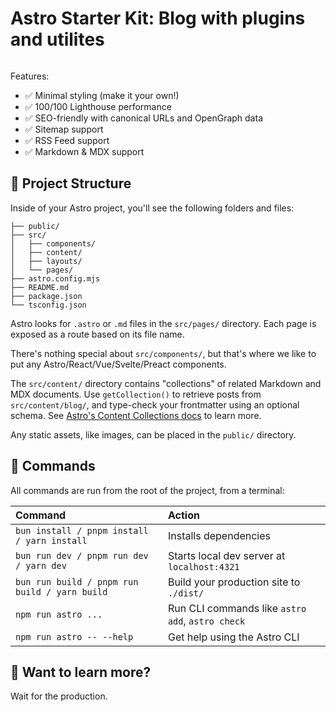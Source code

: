 # Astro Starter Kit: Blog with plugins and utilites 

```

```
Features:

- ✅ Minimal styling (make it your own!)
- ✅ 100/100 Lighthouse performance
- ✅ SEO-friendly with canonical URLs and OpenGraph data
- ✅ Sitemap support
- ✅ RSS Feed support
- ✅ Markdown & MDX support

## 🚀 Project Structure

Inside of your Astro project, you'll see the following folders and files:

```
├── public/
├── src/
│   ├── components/
│   ├── content/
│   ├── layouts/
│   └── pages/
├── astro.config.mjs
├── README.md
├── package.json
└── tsconfig.json
```

Astro looks for `.astro` or `.md` files in the `src/pages/` directory. Each page is exposed as a route based on its file name.

There's nothing special about `src/components/`, but that's where we like to put any Astro/React/Vue/Svelte/Preact components.

The `src/content/` directory contains "collections" of related Markdown and MDX documents. Use `getCollection()` to retrieve posts from `src/content/blog/`, and type-check your frontmatter using an optional schema. See [Astro's Content Collections docs](https://docs.astro.build/en/guides/content-collections/) to learn more.

Any static assets, like images, can be placed in the `public/` directory.

## 🧞 Commands

All commands are run from the root of the project, from a terminal:

| Command                   | Action                                                                   |
| :------------------------ | :------------------------------------------------------------------------|
| `bun install / pnpm install / yarn install`       | Installs dependencies                            |
| `bun run dev / pnpm run dev / yarn dev`           | Starts local dev server at `localhost:4321`      |
| `bun run build / pnpm run build / yarn build`     | Build your production site to `./dist/`          |
| `npm run astro ...`                               | Run CLI commands like `astro add`, `astro check` |
| `npm run astro -- --help`                         | Get help using the Astro CLI                     |

## 👀 Want to learn more?

Wait for the production.
